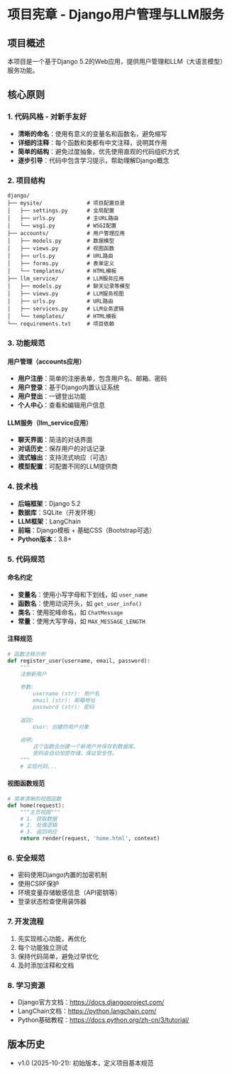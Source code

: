 # 项目宪章 - Django用户管理与LLM服务

## 项目概述
本项目是一个基于Django 5.2的Web应用，提供用户管理和LLM（大语言模型）服务功能。

## 核心原则

### 1. 代码风格 - 对新手友好
- **清晰的命名**：使用有意义的变量名和函数名，避免缩写
- **详细的注释**：每个函数和类都有中文注释，说明其作用
- **简单的结构**：避免过度抽象，优先使用直观的代码组织方式
- **逐步引导**：代码中包含学习提示，帮助理解Django概念

### 2. 项目结构
```
django/
├── mysite/              # 项目配置目录
│   ├── settings.py      # 全局配置
│   ├── urls.py          # 主URL路由
│   └── wsgi.py          # WSGI配置
├── accounts/            # 用户管理应用
│   ├── models.py        # 数据模型
│   ├── views.py         # 视图函数
│   ├── urls.py          # URL路由
│   ├── forms.py         # 表单定义
│   └── templates/       # HTML模板
├── llm_service/         # LLM服务应用
│   ├── models.py        # 聊天记录等模型
│   ├── views.py         # LLM服务视图
│   ├── urls.py          # URL路由
│   ├── services.py      # LLM业务逻辑
│   └── templates/       # HTML模板
└── requirements.txt     # 项目依赖
```

### 3. 功能规范

#### 用户管理（accounts应用）
- **用户注册**：简单的注册表单，包含用户名、邮箱、密码
- **用户登录**：基于Django内置认证系统
- **用户登出**：一键登出功能
- **个人中心**：查看和编辑用户信息

#### LLM服务（llm_service应用）
- **聊天界面**：简洁的对话界面
- **对话历史**：保存用户的对话记录
- **流式输出**：支持流式响应（可选）
- **模型配置**：可配置不同的LLM提供商

### 4. 技术栈
- **后端框架**：Django 5.2
- **数据库**：SQLite（开发环境）
- **LLM框架**：LangChain
- **前端**：Django模板 + 基础CSS（Bootstrap可选）
- **Python版本**：3.8+

### 5. 代码规范

#### 命名约定
- **变量名**：使用小写字母和下划线，如 `user_name`
- **函数名**：使用动词开头，如 `get_user_info()`
- **类名**：使用驼峰命名，如 `ChatMessage`
- **常量**：使用大写字母，如 `MAX_MESSAGE_LENGTH`

#### 注释规范
```python
# 函数注释示例
def register_user(username, email, password):
    """
    注册新用户
    
    参数:
        username (str): 用户名
        email (str): 邮箱地址
        password (str): 密码
        
    返回:
        User: 创建的用户对象
        
    说明:
        这个函数会创建一个新用户并保存到数据库。
        密码会自动加密存储，保证安全性。
    """
    # 实现代码...
```

#### 视图函数规范
```python
# 简单清晰的视图函数
def home(request):
    """主页视图"""
    # 1. 获取数据
    # 2. 处理逻辑
    # 3. 返回响应
    return render(request, 'home.html', context)
```

### 6. 安全规范
- 密码使用Django内置的加密机制
- 使用CSRF保护
- 环境变量存储敏感信息（API密钥等）
- 登录状态检查使用装饰器

### 7. 开发流程
1. 先实现核心功能，再优化
2. 每个功能独立测试
3. 保持代码简单，避免过早优化
4. 及时添加注释和文档

### 8. 学习资源
- Django官方文档：https://docs.djangoproject.com/
- LangChain文档：https://python.langchain.com/
- Python基础教程：https://docs.python.org/zh-cn/3/tutorial/

## 版本历史
- v1.0 (2025-10-21): 初始版本，定义项目基本规范



